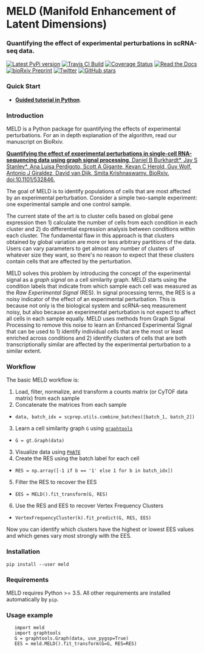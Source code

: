 # MELD (Manifold Enhancement of Latent Dimensions)
### Quantifying the effect of experimental perturbations in scRNA-seq data.


[![Latest PyPi version](https://img.shields.io/pypi/v/MELD.svg)](https://pypi.org/project/MELD/)
[![Travis CI Build](https://api.travis-ci.com/KrishnaswamyLab/MELD.svg?branch=master)](https://travis-ci.com/KrishnaswamyLab/MELD)
[![Coverage Status](https://coveralls.io/repos/github/KrishnaswamyLab/MELD/badge.svg?branch=master)](https://coveralls.io/github/KrishnaswamyLab/MELD?branch=master)
[![Read the Docs](https://img.shields.io/readthedocs/meld-docs.svg)](https://meld-docs.readthedocs.io/)
[![bioRxiv Preprint](https://zenodo.org/badge/DOI/10.1101/532846.svg)](https://doi.org/10.1101/532846)
[![Twitter](https://img.shields.io/twitter/follow/KrishnaswamyLab.svg?style=social&label=Follow)](https://twitter.com/KrishnaswamyLab)
[![GitHub stars](https://img.shields.io/github/stars/KrishnaswamyLab/MELD.svg?style=social&label=Stars)](https://github.com/KrishnaswamyLab/MELD/)

### Quick Start
* [**Guided tutorial in Python**](https://nbviewer.jupyter.org/github/KrishnaswamyLab/MELD/blob/master/notebooks/Wagner2018_Chordin_Cas9_Mutagenesis.ipynb).

### Introduction

MELD is a Python package for quantifying the effects of experimental perturbations. For an in depth explanation of the algorithm, read our manuscript on BioRxiv.

[**Quantifying the effect of experimental perturbations in single-cell RNA-sequencing data using graph signal processing**. Daniel B Burkhardt\*, Jay S Stanley\*, Ana Luisa Perdigoto, Scott A Gigante, Kevan C Herold, Guy Wolf, Antonio J Giraldez, David van Dijk, Smita Krishnaswamy. BioRxiv. doi:10.1101/532846.](<https://www.biorxiv.org/content/10.1101/532846v2>)

The goal of MELD is to identify populations of cells that are most affected by an experimental perturbation. Consider a simple two-sample experiment: one experimental sample and one control sample.

The current state of the art is to cluster cells based on global gene expression then 1) calculate the number of cells from each condition in each cluster and 2) do differential expression analysis between conditions within each cluster. The fundamental flaw in this approach is that clusters obtained by global variation are more or less arbitrary partitions of the data. Users can vary parameters to get almost any number of clusters of whatever size they want, so there's no reason to expect that these clusters contain cells that are affected by the perturbation.

MELD solves this problem by introducing the concept of the experimental signal as a *graph signal* on a cell similarity graph. MELD starts using the condition labels that indicate from which sample each cell was measured as the *Raw Experimental Signal* (RES). In signal processing terms, the RES is a noisy indicator of the effect of an experimental perturbation. This is because not only is the biological system and scRNA-seq measurement noisy, but also because an experimental perturbation is not expect to affect all cells in each sample equally. MELD uses methods from Graph Signal Processing to remove this noise to learn an Enhanced Experimental Signal that can be used to 1) identify individual cells that are the most or least enriched across conditions and 2) identify clusters of cells that are both transcriptionally similar are affected by the experimental perturbation to a similar extent.

### Workflow

The basic MELD workflow is:
1. Load, filter, normalize, and transform a counts matrix (or CyTOF data matrix) from each sample
2. Concatenate the matrices from each sample
  * `data, batch_idx = scprep.utils.combine_batches([batch_1, batch_2])`
3. Learn a cell similarity graph `G` using [`graphtools`](www.github.com/KrishnaswamyLab/graphtools)
  * `G = gt.Graph(data)`
3. Visualize data using [`PHATE`](www.github.com/KrishnaswamyLab/PHATE)
4. Create the RES using the batch label for each cell
  * `RES = np.array([-1 if b == '1' else 1 for b in batch_idx])`
5. Filter the RES to recover the EES
  * `EES = MELD().fit_transform(G, RES)`
6. Use the RES and EES to recover Vertex Frequency Clusters
  * `VertexFrequencyCluster(k).fit_predict(G, RES, EES)`

Now you can identify which clusters have the highest or lowest EES values and which genes vary most strongly with the EES.

### Installation


```
pip install --user meld
```

### Requirements

MELD requires Python >= 3.5. All other requirements are installed automatically by ``pip``.

### Usage example
```
   import meld
   import graphtools
   G = graphtools.Graph(data, use_pygsp=True)
   EES = meld.MELD().fit_transform(G=G, RES=RES)
```

